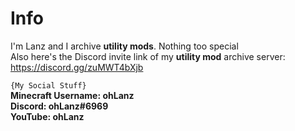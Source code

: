 # Info
I'm Lanz and I archive **utility mods**. Nothing too special<br>
Also here's the Discord invite link of my **utility mod** archive server: https://discord.gg/zuMWT4bXjb

``{My Social Stuff}``<br>
**Minecraft Username: ohLanz<br>
Discord: ohLanz#6969<br>
YouTube: ohLanz<br>**
